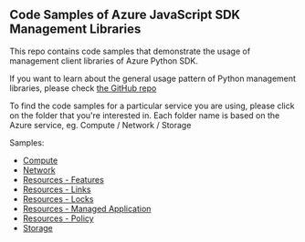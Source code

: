## Code Samples of Azure JavaScript SDK Management Libraries 

This repo contains code samples that demonstrate the usage of management client libraries of Azure Python SDK.

If you want to learn about the general usage pattern of Python management libraries, please check [the GitHub repo](https://github.com/Azure/azure-sdk-for-js)

To find the code samples for a particular service you are using, please click on the folder that you're interested in. Each folder name is based on the Azure service, eg. Compute / Network / Storage

Samples:
- [Compute](https://github.com/Azure-Samples/azure-samples-python-management/tree/master/samples/compute)
- [Network](https://github.com/Azure-Samples/azure-samples-python-management/tree/master/samples/network)
- [Resources - Features](https://github.com/Azure-Samples/azure-samples-python-management/tree/master/samples/features)
- [Resources - Links](https://github.com/Azure-Samples/azure-samples-python-management/tree/master/samples/links)
- [Resources - Locks](https://github.com/Azure-Samples/azure-samples-python-management/tree/master/samples/locks)
- [Resources - Managed Application](https://github.com/Azure-Samples/azure-samples-python-management/tree/master/samples/managedapplications)
- [Resources - Policy](https://github.com/Azure-Samples/azure-samples-python-management/tree/master/samples/policy)
- [Storage](https://github.com/Azure-Samples/azure-samples-python-management/tree/master/samples/storage)
